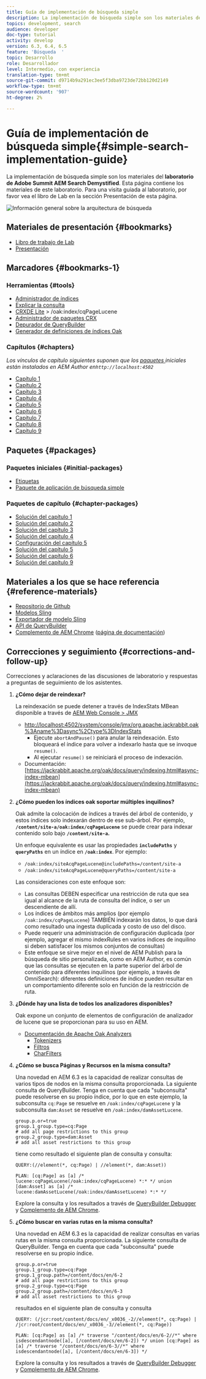 ```yaml
---
title: Guía de implementación de búsqueda simple
description: La implementación de búsqueda simple son los materiales del laboratorio de la Cumbre 2017 AEM Search Demystified. Esta página contiene los materiales de este laboratorio. Para una visita guiada al laboratorio, por favor vea el libro de Lab en la sección Presentación de esta página.
topics: development, search
audience: developer
doc-type: tutorial
activity: develop
version: 6.3, 6.4, 6.5
feature: 'Búsqueda  '
topic: Desarrollo
role: Desarrollador
level: Intermedio, con experiencia
translation-type: tm+mt
source-git-commit: d9714b9a291ec3ee5f3dba9723de72bb120d2149
workflow-type: tm+mt
source-wordcount: '907'
ht-degree: 2%

---
```



# Guía de implementación de búsqueda simple{#simple-search-implementation-guide}

La implementación de búsqueda simple son los materiales del **laboratorio de Adobe Summit AEM Search Demystified**. Esta página contiene los materiales de este laboratorio. Para una visita guiada al laboratorio, por favor vea el libro de Lab en la sección Presentación de esta página.

![Información general sobre la arquitectura de búsqueda](assets/l4080/simple-search-application.png)

## Materiales de presentación {#bookmarks}

* [Libro de trabajo de Lab](assets/l4080/l4080-lab-workbook.pdf)
* [Presentación](assets/l4080/l4080-presentation.pdf)

## Marcadores {#bookmarks-1}

### Herramientas {#tools}

* [Administrador de índices](http://localhost:4502/libs/granite/operations/content/diagnosis/tool.html/granite_oakindexmanager)
* [Explicar la consulta](http://localhost:4502/libs/granite/operations/content/diagnosis/tool.html/granite_queryperformance)
* [CRXDE Lite](http://localhost:4502/crx/de/index.jsp#/oak%3Aindex/cqPageLucene) > /oak:index/cqPageLucene
* [Administrador de paquetes CRX](http://localhost:4502/crx/packmgr/index.jsp)
* [Depurador de QueryBuilder](http://localhost:4502/libs/cq/search/content/querydebug.html?)
* [Generador de definiciones de índices Oak](https://oakutils.appspot.com/generate/index)

### Capítulos {#chapters}

*Los vínculos de capítulo siguientes suponen que los  [paquetes ](#initialpackages) iniciales están instalados en AEM Author en`http://localhost:4502`*

* [Capítulo 1](http://localhost:4502/editor.html/content/summit/l4080/chapter-1.html)
* [Capítulo 2](http://localhost:4502/editor.html/content/summit/l4080/chapter-2.html)
* [Capítulo 3](http://localhost:4502/editor.html/content/summit/l4080/chapter-3.html)
* [Capítulo 4](http://localhost:4502/editor.html/content/summit/l4080/chapter-4.html)
* [Capítulo 5](http://localhost:4502/editor.html/content/summit/l4080/chapter-5.html)
* [Capítulo 6](http://localhost:4502/editor.html/content/summit/l4080/chapter-6.html)
* [Capítulo 7](http://localhost:4502/editor.html/content/summit/l4080/chapter-7.html)
* [Capítulo 8](http://localhost:4502/editor.html/content/summit/l4080/chapter-8.html)
* [Capítulo 9](http://localhost:4502/editor.html/content/summit/l4080/chapter-9.html)

## Paquetes {#packages}

### Paquetes iniciales {#initial-packages}

* [Etiquetas](assets/l4080/summit-tags.zip)
* [Paquete de aplicación de búsqueda simple](assets/l4080/simple.ui.apps-0.0.1-snapshot.zip)

### Paquetes de capítulo {#chapter-packages}

* [Solución del capítulo 1](assets/l4080/l4080-chapter1.zip)
* [Solución del capítulo 2](assets/l4080/l4080-chapter2.zip)
* [Solución del capítulo 3](assets/l4080/l4080-chapter3.zip)
* [Solución del capítulo 4](assets/l4080/l4080-chapter4.zip)
* [Configuración del capítulo 5](assets/l4080/l4080-chapter5-setup.zip)
* [Solución del capítulo 5](assets/l4080/l4080-chapter5-solution.zip)
* [Solución del capítulo 6](assets/l4080/l4080-chapter6.zip)
* [Solución del capítulo 9](assets/l4080/l4080-chapter9.zip)

## Materiales a los que se hace referencia {#reference-materials}

* [Repositorio de Github](https://github.com/Adobe-Marketing-Cloud/aem-guides/tree/master/simple-search-guide)
* [Modelos Sling](https://sling.apache.org/documentation/bundles/models.html)
* [Exportador de modelo Sling](https://sling.apache.org/documentation/bundles/models.html#exporter-framework-since-130)
* [API de QueryBuilder](https://docs.adobe.com/docs/en/aem/6-2/develop/search/querybuilder-api.html)
* [Complemento de AEM Chrome](https://chrome.google.com/webstore/detail/aem-chrome-plug-in/ejdcnikffjleeffpigekhccpepplaode)  ([página de documentación](https://adobe-consulting-services.github.io/acs-aem-tools/aem-chrome-plugin/))

## Correcciones y seguimiento {#corrections-and-follow-up}

Correcciones y aclaraciones de las discusiones de laboratorio y respuestas a preguntas de seguimiento de los asistentes.

1. **¿Cómo dejar de reindexar?**

   La reindexación se puede detener a través de IndexStats MBean disponible a través de [AEM Web Console > JMX](http://localhost:4502/system/console/jmx)

   * [http://localhost:4502/system/console/jmx/org.apache.jackrabbit.oak%3Aname%3Dasync%2Ctype%3DIndexStats](http://localhost:4502/system/console/jmx/org.apache.jackrabbit.oak%3Aname%3Dasync%2Ctype%3DIndexStats)
      * Ejecute `abortAndPause()` para anular la reindexación. Esto bloqueará el índice para volver a indexarlo hasta que se invoque `resume()`.
      * Al ejecutar `resume()` se reiniciará el proceso de indexación.
   * Documentación: [https://jackrabbit.apache.org/oak/docs/query/indexing.html#async-index-mbean](https://jackrabbit.apache.org/oak/docs/query/indexing.html#async-index-mbean)

2. **¿Cómo pueden los índices oak soportar múltiples inquilinos?**

   Oak admite la colocación de índices a través del árbol de contenido, y estos índices solo indexarán dentro de ese sub-árbol. Por ejemplo, **`/content/site-a/oak:index/cqPageLucene`** se puede crear para indexar contenido solo bajo **`/content/site-a`.**

   Un enfoque equivalente es usar las propiedades **`includePaths`** y **`queryPaths`** en un índice en **`/oak:index`**. Por ejemplo:

   * `/oak:index/siteAcqPageLucene@includePaths=/content/site-a`
   * `/oak:index/siteAcqPageLucene@queryPaths=/content/site-a`

   Las consideraciones con este enfoque son:

   * Las consultas DEBEN especificar una restricción de ruta que sea igual al alcance de la ruta de consulta del índice, o ser un descendiente de allí.
   * Los índices de ámbitos más amplios (por ejemplo `/oak:index/cqPageLucene`) TAMBIÉN indexarán los datos, lo que dará como resultado una ingesta duplicada y costo de uso del disco.
   * Puede requerir una administración de configuración duplicada (por ejemplo, agregar el mismo indexRules en varios índices de inquilino si deben satisfacer los mismos conjuntos de consultas)
   * Este enfoque se sirve mejor en el nivel de AEM Publish para la búsqueda de sitio personalizada, como en AEM Author, es común que las consultas se ejecuten en la parte superior del árbol de contenido para diferentes inquilinos (por ejemplo, a través de OmniSearch): diferentes definiciones de índice pueden resultar en un comportamiento diferente solo en función de la restricción de ruta.


3. **¿Dónde hay una lista de todos los analizadores disponibles?**

   Oak expone un conjunto de elementos de configuración de analizador de lucene que se proporcionan para su uso en AEM.

   * [Documentación de Apache Oak Analyzers](http://jackrabbit.apache.org/oak/docs/query/lucene.html#analyzers)
      * [Tokenizers](https://cwiki.apache.org/confluence/display/solr/Tokenizers)
      * [Filtros](https://cwiki.apache.org/confluence/display/solr/Filter+Descriptions)
      * [CharFilters](https://cwiki.apache.org/confluence/display/solr/CharFilterFactories)

4. **¿Cómo se busca Páginas y Recursos en la misma consulta?**

   Una novedad en AEM 6.3 es la capacidad de realizar consultas de varios tipos de nodos en la misma consulta proporcionada. La siguiente consulta de QueryBuilder. Tenga en cuenta que cada &quot;subconsulta&quot; puede resolverse en su propio índice, por lo que en este ejemplo, la subconsulta `cq:Page` se resuelve en `/oak:index/cqPageLucene` y la subconsulta `dam:Asset` se resuelve en `/oak:index/damAssetLucene`.

   ```plain
   group.p.or=true
   group.1_group.type=cq:Page
   # add all page restrictions to this group
   group.2_group.type=dam:Asset
   # add all asset restrictions to this group
   ```

   tiene como resultado el siguiente plan de consulta y consulta:

   ```plain
   QUERY:(//element(*, cq:Page) | //element(*, dam:Asset))
   
   PLAN: [cq:Page] as [a] /* lucene:cqPageLucene(/oak:index/cqPageLucene) *:* */ union [dam:Asset] as [a] /* lucene:damAssetLucene(/oak:index/damAssetLucene) *:* */
   ```

   Explore la consulta y los resultados a través de [QueryBuilder Debugger](http://localhost:4502/libs/cq/search/content/querydebug.html?_charset_=UTF-8&amp;query=group.p.or%3Dtrue%0D%0Agroup.1_group.type%3Dcq%3APage%0D%0A%23+add+all+page+restrictions+to+this+group%0D%0Agroup.2_group.type%3Ddam%3AAsset%0D%0A%23+add+all+asset+restrictions+to+this+group) y [Complemento de AEM Chrome](https://chrome.google.com/webstore/detail/aem-chrome-plug-in/ejdcnikffjleeffpigekhccpepplaode?hl=en-US).

5. **¿Cómo buscar en varias rutas en la misma consulta?**

   Una novedad en AEM 6.3 es la capacidad de realizar consultas en varias rutas en la misma consulta proporcionada. La siguiente consulta de QueryBuilder. Tenga en cuenta que cada &quot;subconsulta&quot; puede resolverse en su propio índice.

   ```plain
   group.p.or=true
   group.1_group.type=cq:Page
   group.1_group.path=/content/docs/en/6-2
   # add all page restrictions to this group
   group.2_group.type=cq:Page
   group.2_group.path=/content/docs/en/6-3
   # add all asset restrictions to this group
   ```

   resultados en el siguiente plan de consulta y consulta

   ```plain
   QUERY: (/jcr:root/content/docs/en/_x0036_-2//element(*, cq:Page) | /jcr:root/content/docs/en/_x0036_-3//element(*, cq:Page))
   
   PLAN: [cq:Page] as [a] /* traverse "/content/docs/en/6-2//*" where isdescendantnode([a], [/content/docs/en/6-2]) */ union [cq:Page] as [a] /* traverse "/content/docs/en/6-3//*" where isdescendantnode([a], [/content/docs/en/6-3]) */
   ```

   Explore la consulta y los resultados a través de [QueryBuilder Debugger](http://localhost:4502/libs/cq/search/content/querydebug.html?_charset_=UTF-8&amp;query=group.p.or%3Dtrue%0D%0Agroup.1_group.type%3Dcq%3APage%0D%0Agroup.1_group.path%3D%2Fcontent%2Fdocs%2Fen%2F6-2%0D%0A%23+add+all+page+restrictions+to+this+group%0D%0Agroup.2_group.type%3Dcq%3APage%0D%0Agroup.2_group.path%3D%2Fcontent%2Fdocs%2Fen%2F6-3%0D%0A%23+add+all+asset+restrictions+to+this+group) y [Complemento de AEM Chrome](https://chrome.google.com/webstore/detail/aem-chrome-plug-in/ejdcnikffjleeffpigekhccpepplaode?hl=en-US).
